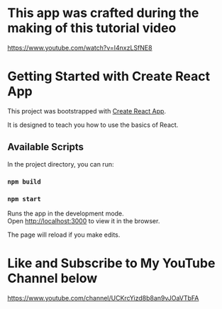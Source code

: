 # This app was crafted during the making of this tutorial video 

https://www.youtube.com/watch?v=I4nxzLSfNE8


# Getting Started with Create React App

This project was bootstrapped with [Create React App](https://github.com/facebook/create-react-app).

It is designed to teach you how to use the basics of React.


## Available Scripts

In the project directory, you can run:

### `npm build`

### `npm start`

Runs the app in the development mode.\
Open [http://localhost:3000](http://localhost:3000) to view it in the browser.

The page will reload if you make edits.

# Like and Subscribe to My YouTube Channel below

https://www.youtube.com/channel/UCKrcYizd8b8an9vJOaVTbFA
